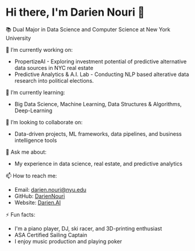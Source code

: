 
# Hi there, I'm Darien Nouri 👋

📚 Dual Major in Data Science and Computer Science at New York University

🔭 I’m currently working on:

- PropertizeAI - Exploring investment potential of predictive alternative data sources in NYC real estate
- Predictive Analytics & A.I. Lab - Conducting NLP based alterative data research into political elections.

🌱 I’m currently learning:

- Big Data Science, Machine Learning, Data Structures & Algorithms, Deep-Learning

👯 I’m looking to collaborate on:

- Data-driven projects, ML frameworks, data pipelines, and business intelligence tools

💬 Ask me about:

- My experience in data science, real estate, and predictive analytics

📫 How to reach me:

- Email: darien.nouri@nyu.edu
- GitHub: [DarienNouri](https://github.com/DarienNouri)
- Website: [Darien.AI](http://darien.ai)

⚡ Fun facts:

- I'm a piano player, DJ, ski racer, and 3D-printing enthusiast
- ASA Certified Sailing Captain
- I enjoy music production and playing poker

